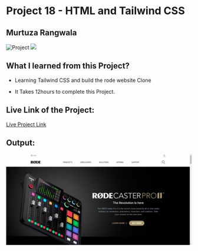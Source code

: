# Project 18 - HTML and Tailwind CSS

## Murtuza Rangwala

![Project](https://img.shields.io/badge/Project-18-brightgreen)
![](https://img.shields.io/badge/HTML-TailwindCSS-yellowgreen)

## What I learned from this Project?

- Learning Tailwind CSS and build the rode website Clone

- It Takes 12hours to complete this Project.

## Live Link of the Project:

[Live Project Link](https://mk-rode.netlify.app/)

## Output:

![Wireless Headphone](./18.png)
